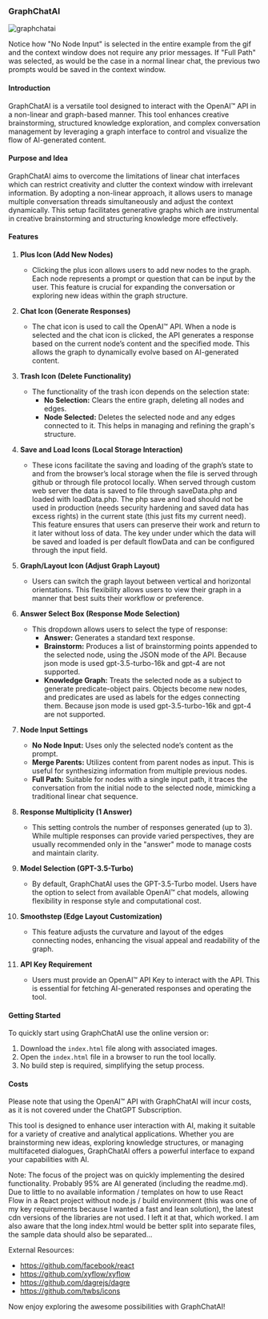 ### GraphChatAI

![graphchatai](https://github.com/florian-kalisch/graphchatai/assets/5501881/22e04ebb-892e-48ed-bb91-dbf7f3c92575)

Notice how "No Node Input" is selected in the entire example from the gif and the context window does not require any prior messages. If "Full Path" was selected, as would be the case in a normal linear chat, the previous two prompts would be saved in the context window.

#### Introduction
GraphChatAI is a versatile tool designed to interact with the OpenAI™ API in a non-linear and graph-based manner. This tool enhances creative brainstorming, structured knowledge exploration, and complex conversation management by leveraging a graph interface to control and visualize the flow of AI-generated content.

#### Purpose and Idea
GraphChatAI aims to overcome the limitations of linear chat interfaces which can restrict creativity and clutter the context window with irrelevant information. By adopting a non-linear approach, it allows users to manage multiple conversation threads simultaneously and adjust the context dynamically. This setup facilitates generative graphs which are instrumental in creative brainstorming and structuring knowledge more effectively.

#### Features

1. **Plus Icon (Add New Nodes)**
   - Clicking the plus icon allows users to add new nodes to the graph. Each node represents a prompt or question that can be input by the user. This feature is crucial for expanding the conversation or exploring new ideas within the graph structure.

2. **Chat Icon (Generate Responses)**
   - The chat icon is used to call the OpenAI™ API. When a node is selected and the chat icon is clicked, the API generates a response based on the current node’s content and the specified mode. This allows the graph to dynamically evolve based on AI-generated content.

3. **Trash Icon (Delete Functionality)**
   - The functionality of the trash icon depends on the selection state:
     - **No Selection:** Clears the entire graph, deleting all nodes and edges.
     - **Node Selected:** Deletes the selected node and any edges connected to it. This helps in managing and refining the graph's structure.

4. **Save and Load Icons (Local Storage Interaction)**
   - These icons facilitate the saving and loading of the graph’s state to and from the browser’s local storage when the file is served through github or through file protocol locally. When served through custom web server the data is saved to file through saveData.php and loaded with loadData.php. The php save and load should not be used in production (needs security hardening and saved data has excess rights) in the current state (this just fits my current need). This feature ensures that users can preserve their work and return to it later without loss of data. The key under under which the data will be saved and loaded is per default flowData and can be configured through the input field.

5. **Graph/Layout Icon (Adjust Graph Layout)**
   - Users can switch the graph layout between vertical and horizontal orientations. This flexibility allows users to view their graph in a manner that best suits their workflow or preference.

6. **Answer Select Box (Response Mode Selection)**
   - This dropdown allows users to select the type of response:
     - **Answer:** Generates a standard text response.
     - **Brainstorm:** Produces a list of brainstorming points appended to the selected node, using the JSON mode of the API. Because json mode is used gpt-3.5-turbo-16k and gpt-4 are not supported.
     - **Knowledge Graph:** Treats the selected node as a subject to generate predicate-object pairs. Objects become new nodes, and predicates are used as labels for the edges connecting them.  Because json mode is used gpt-3.5-turbo-16k and gpt-4 are not supported.

7. **Node Input Settings**
   - **No Node Input:** Uses only the selected node’s content as the prompt.
   - **Merge Parents:** Utilizes content from parent nodes as input. This is useful for synthesizing information from multiple previous nodes.
   - **Full Path:** Suitable for nodes with a single input path, it traces the conversation from the initial node to the selected node, mimicking a traditional linear chat sequence.

8. **Response Multiplicity (1 Answer)**
   - This setting controls the number of responses generated (up to 3). While multiple responses can provide varied perspectives, they are usually recommended only in the "answer" mode to manage costs and maintain clarity.

9. **Model Selection (GPT-3.5-Turbo)**
   - By default, GraphChatAI uses the GPT-3.5-Turbo model. Users have the option to select from available OpenAI™ chat models, allowing flexibility in response style and computational cost.

10. **Smoothstep (Edge Layout Customization)**
    - This feature adjusts the curvature and layout of the edges connecting nodes, enhancing the visual appeal and readability of the graph.

11. **API Key Requirement**
    - Users must provide an OpenAI™ API Key to interact with the API. This is essential for fetching AI-generated responses and operating the tool.

#### Getting Started
To quickly start using GraphChatAI use the online version or:
1. Download the `index.html` file along with associated images.
2. Open the `index.html` file in a browser to run the tool locally.
3. No build step is required, simplifying the setup process.

#### Costs
Please note that using the OpenAI™ API with GraphChatAI will incur costs, as it is not covered under the ChatGPT Subscription.

This tool is designed to enhance user interaction with AI, making it suitable for a variety of creative and analytical applications. Whether you are brainstorming new ideas, exploring knowledge structures, or managing multifaceted dialogues, GraphChatAI offers a powerful interface to expand your capabilities with AI.

Note: The focus of the project was on quickly implementing the desired functionality. Probably 95% are AI generated (including the readme.md). Due to little to no available information / templates on how to use React Flow in a React project without node.js / build environment (this was one of my key requirements because I wanted a fast and lean solution), the latest cdn versions of the libraries are not used. I left it at that, which worked. I am also aware that the long index.html would be better split into separate files, the sample data should also be separated...

External Resources:
- https://github.com/facebook/react
- https://github.com/xyflow/xyflow
- https://github.com/dagrejs/dagre
- https://github.com/twbs/icons

Now enjoy exploring the awesome possibilities with GraphChatAI!
